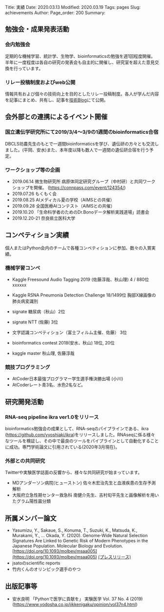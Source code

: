Title: 実績
Date: 2020.03.13
Modified: 2020.03.19
Tags: pages
Slug: achievements
Author:
Page_order: 200
Summary:

## 勉強会・成果発表活動
### 会内勉強会
定期的な機械学習、統計学、生物学、bioinformaticsの勉強を週1回程度開催。半年に一度程度は各自の研究の発表会も自主的に開催し、研究室を超えた意見交換を行っています。
### リレー投稿制度およびweb公開
情報共有および個々の技術向上を目的としたリレー投稿制度。各人が学んだ内容を記事にまとめ、共有し、記事を[技術Blog](https://oumedpython.hatenablog.com/)にて公開。

## 会外部との連携によるイベント開催
### 国立遺伝学研究所にて2019/3/4〜3/9の1週間のbioinformatics合宿
DBCLS坊農先生のもとで一週間bioinformaticsを学び、遺伝研の方々とも交流しました。(平岡、安水)また、本年度以降も数人で一週間の遺伝研合宿を行う予定。
### ワークショップ等の企画
- 2019.06.14 微生物研究所 病原体同定研究グループ（中村研）と共同ワークショップを開催。 (<https://connpass.com/event/124354/>)
- 2019.07.26 もくもく会
- 2019.08.25 AIメディカル夏の学校（AIMSとの共催）
- 2019.09.28 全国医療AIコンテスト（AIMSとの共催）
- 2019.10.20 「生命科学者のためのDr.Bonoデータ解析実践道場」読書会
- 2019.12.20-21 奈良県立医科大学

## コンペティション実績
個人またはPython会内のチームで各種コンペティションに参加、数々の入賞実績。
### 機械学習コンペ
- Kaggle Freesound Audio Tagging 2019 (佐藤淳哉、秋山理) 4 / 880位
  xxxxxx
- Kaggle RSNA Pneumonia Detection Challenge 18/1499位
 胸部X線画像の肺炎病変識別
- signate 糖尿病（秋山）2位
- signate NTT (佐藤) 3位
- 文字認識コンペティション（富士フィルム主催、佐藤） 3位
- bioinformatics contest 2018(安水、秋山) 18位, 20位

- kaggle master 
秋山理, 佐藤淳哉

### 競技プログラミング
- AtCoder日本最強プログラマー学生選手権決勝出場 (小川)
- AtCoderレート青3名、水色2名など。

## 研究開発活動
### RNA-seq pipeline ikra ver1.0をリリース
bioinformatics勉強会の成果として、RNA-seqのパイプラインである、ikra　(<https://github.com/yyoshiaki/ikra>)をリリースしました。RNAseqに係る様々なツールを検証し、その中で最良のツールをパイプラインとして自動化することに成功。専門学術論文に引用されている(2020年3月現在)。

### 外部との共同研究
Twitterや実験医学誌面の反響から、様々な共同研究が始まっています。
 
- MDアンダーソン病院(ヒューストン) 佐々木宏治先生と血液疾患の生存予測解析
- 大阪府立急性期センター救急科 南健介先生、吉村旬平先生と画像解析を用いたグラム陽性菌分類

## 所属メンバー論文

- Yasumizu, Y., Sakaue, S., Konuma, T., Suzuki, K., Matsuda, K., Murakami, Y., … Okada, Y. (2020). Genome-Wide Natural Selection Signatures Are Linked to Genetic Risk of Modern Phenotypes in the Japanese Population. Molecular Biology and Evolution. [https://doi.org/10.1093/molbev/msaa005](https://doi.org/10.1093/molbev/msaa005)  [(プレスリリース)](http://www.med.osaka-u.ac.jp/activities/results/2020year/okada2020-01) 
- jsatoのscientific reports
- 竹内くんのオリンピック選手のやつ

## 出版記事等
- 安水良明 「Pythonで医学に貢献を」 実験医学 Vol. 37 No. 4 (2019) (<https://www.yodosha.co.jp/jikkenigaku/opinion/vol37n4.html>)
